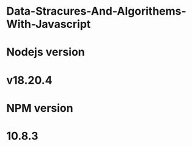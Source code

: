 # Data-Stracures-And-Algorithems-With-Javascript

# Nodejs version
# v18.20.4

# NPM version
# 10.8.3